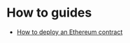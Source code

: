 # How to guides

* [How to deploy an Ethereum contract](/software_manuals/how_to_guides/deploy_contract.md)
